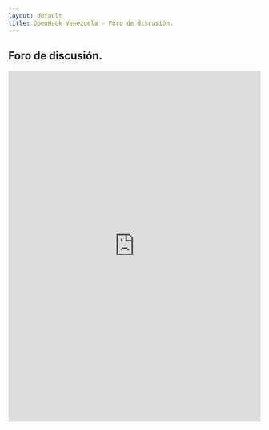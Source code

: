 ```yaml
---
layout: default
title: OpenHack Venezuela - Foro de discusión.
---
```


## Foro de discusión.

<iframe src="https://groups.google.com/forum/embed/?place=forum/vensec&showsearch=true&showpopout=true&showtabs=false" scrolling="no" frameborder="0" width="100%" height="700"></iframe>